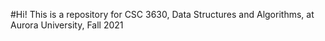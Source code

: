 #Hi!
This is a repository for CSC 3630, Data Structures and Algorithms, at Aurora University, Fall 2021
